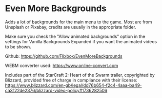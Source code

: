 # Even More Backgrounds

Adds a lot of backgrounds for the main menu to the game. Most are from Unsplash or Pixabay, credits are usually in the appropriate folder.

Make sure you check the "Allow animated backgrounds" option in the settings for Vanilla Backgrounds Expanded if you want the animated videos to be shown.

Github: https://github.com/Flixbox/EvenMoreBackgrounds

WEBM converter used: https://www.online-convert.com

Includes part of the StarCraft 2: Heart of the Swarm trailer, copyrighted by Blizzard, provided free of charge in compliance with their license: https://www.blizzard.com/en-gb/legal/dd76b654-f2c4-4aaa-ba49-ca3122de2376/blizzard-video-policy#1736282506
